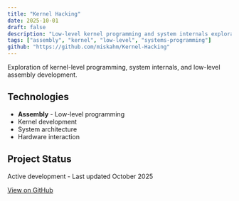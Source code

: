 ```yaml
---
title: "Kernel Hacking"
date: 2025-10-01
draft: false
description: "Low-level kernel programming and system internals exploration"
tags: ["assembly", "kernel", "low-level", "systems-programming"]
github: "https://github.com/miskahm/Kernel-Hacking"
---
```


Exploration of kernel-level programming, system internals, and low-level assembly development.

## Technologies

- **Assembly** - Low-level programming
- Kernel development
- System architecture
- Hardware interaction

## Project Status

Active development - Last updated October 2025

[View on GitHub](https://github.com/miskahm/Kernel-Hacking)
